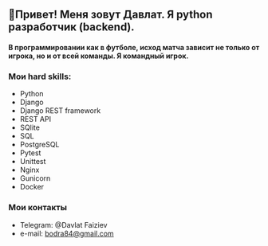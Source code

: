 ## 👋Привет! Меня зовут Давлат. Я python разработчик (backend).
#### В программировании как в футболе, исход матча зависит не только от игрока, но и от всей команды. Я командный игрок. ####
### Мои hard skills:
- Python
- Django
- Django REST framework
- REST API
- SQlite
- SQL
- PostgreSQL
- Pytest
- Unittest
- Nginx
- Gunicorn
- Docker
### Мои контакты
* Telegram: @Davlat Faiziev
* e-mail: bodra84@gmail.com
